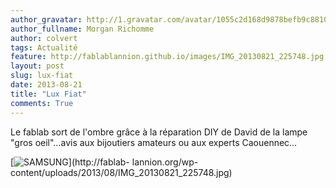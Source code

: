 ```yaml
---
author_gravatar: http://1.gravatar.com/avatar/1055c2d168d9878befb9c8810eda96dc?s=96&d=mm&r=g
author_fullname: Morgan Richomme
author: colvert
tags: Actualité
feature: http://fablablannion.github.io/images/IMG_20130821_225748.jpg
layout: post
slug: lux-fiat
date: 2013-08-21
title: "Lux Fiat"
comments: True
---
```

Le fablab sort de l'ombre grâce à la réparation DIY de David de la lampe "gros
oeil"…avis aux bijoutiers amateurs ou aux experts Caouennec…

[![SAMSUNG](http://fablablannion.github.io/images/IMG_20130821_225748-1024x768.jpg)](http://fablab-
lannion.org/wp-content/uploads/2013/08/IMG_20130821_225748.jpg)


